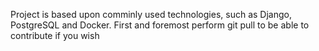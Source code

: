Project is based upon comminly used technologies, such as Django, PostgreSQL and Docker.
First and foremost perform git pull to be able to contribute if you wish
